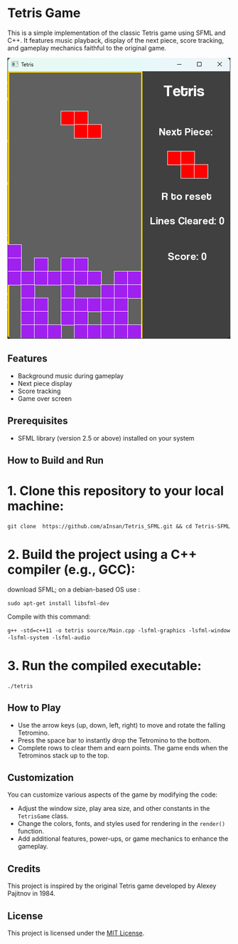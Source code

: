 # Tetris Game

This is a simple implementation of the classic Tetris game using SFML and C++. It features music playback, display of the next piece, score tracking, and gameplay mechanics faithful to the original game.

![Tetris Gameplay](resources/tetris_screenshot.png)

## Features

- Background music during gameplay
- Next piece display
- Score tracking
- Game over screen

## Prerequisites

- SFML library (version 2.5 or above) installed on your system

## How to Build and Run

# 1. Clone this repository to your local machine:

`git clone  https://github.com/aInsan/Tetris_SFML.git && cd Tetris-SFML`


# 2. Build the project using a C++ compiler (e.g., GCC):

download SFML; on a debian-based OS use :
```
sudo apt-get install libsfml-dev
```
Compile with this command:
```
g++ -std=c++11 -o tetris source/Main.cpp -lsfml-graphics -lsfml-window -lsfml-system -lsfml-audio
```

# 3. Run the compiled executable:

`./tetris`

## How to Play

- Use the arrow keys (up, down, left, right) to move and rotate the falling Tetromino.
- Press the space bar to instantly drop the Tetromino to the bottom.
- Complete rows to clear them and earn points. The game ends when the Tetrominos stack up to the top.

## Customization

You can customize various aspects of the game by modifying the code:

- Adjust the window size, play area size, and other constants in the `TetrisGame` class.
- Change the colors, fonts, and styles used for rendering in the `render()` function.
- Add additional features, power-ups, or game mechanics to enhance the gameplay.

## Credits

This project is inspired by the original Tetris game developed by Alexey Pajitnov in 1984.

## License

This project is licensed under the [MIT License](LICENSE).
